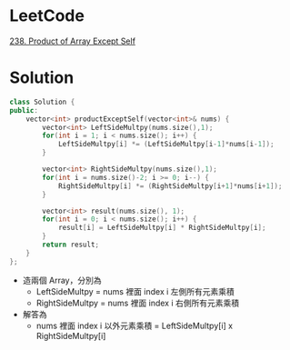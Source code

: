 # LeetCode
[238. Product of Array Except Self](https://leetcode.com/problems/product-of-array-except-self/)

# Solution
```Cpp
class Solution {
public:
    vector<int> productExceptSelf(vector<int>& nums) {
        vector<int> LeftSideMultpy(nums.size(),1);
        for(int i = 1; i < nums.size(); i++) {
            LeftSideMultpy[i] *= (LeftSideMultpy[i-1]*nums[i-1]);
        }

        vector<int> RightSideMultpy(nums.size(),1);
        for(int i = nums.size()-2; i >= 0; i--) {
            RightSideMultpy[i] *= (RightSideMultpy[i+1]*nums[i+1]);
        }

        vector<int> result(nums.size(), 1);
        for(int i = 0; i < nums.size(); i++) {
            result[i] = LeftSideMultpy[i] * RightSideMultpy[i];
        }
        return result;
    }
};
```
- 造兩個 Array，分別為
	- LeftSideMultpy = nums 裡面 index i 左側所有元素乘積
	- RightSideMultpy = nums 裡面 index i 右側所有元素乘積
- 解答為
	- nums 裡面 index i 以外元素乘積 = LeftSideMultpy[i] x RightSideMultpy[i]
